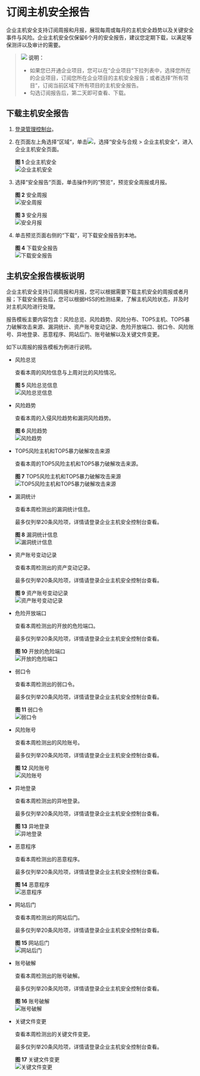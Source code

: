 # 订阅主机安全报告<a name="hss_01_0270"></a>

企业主机安全支持订阅周报和月报，展现每周或每月的主机安全趋势以及关键安全事件与风险。企业主机安全仅保留6个月的安全报告，建议您定期下载，以满足等保测评以及审计的需要。

>![](public_sys-resources/icon-note.gif) **说明：** 
>-   如果您已开通企业项目，您可以在“企业项目“下拉列表中，选择您所在的企业项目，订阅您所在企业项目的主机安全报告；或者选择“所有项目“，订阅当前区域下所有项目的主机安全报告。
>-   勾选订阅报告后，第二天即可查看、下载。

## 下载主机安全报告<a name="section779318152354"></a>

1.  [登录管理控制台](https://console.huaweicloud.com)。
2.  在页面左上角选择“区域“，单击![](figures/icon-servicelist.png)，选择“安全与合规  \>  企业主机安全“，进入企业主机安全页面。

    **图 1**  企业主机安全<a name="hss_01_0229_fig65591238182410"></a>  
    ![](figures/企业主机安全.png "企业主机安全")

3.  选择“安全报告“页面，单击操作列的“预览“，预览安全周报或月报。

    **图 2**  安全周报<a name="fig1719811782512"></a>  
    ![](figures/安全周报.png "安全周报")

    **图 3**  安全月报<a name="fig319816716257"></a>  
    ![](figures/安全月报.png "安全月报")

4.  单击预览页面右侧的“下载“，可下载安全报告到本地。

    **图 4**  下载安全报告<a name="fig1840913616154"></a>  
    ![](figures/下载安全报告.png "下载安全报告")


## 主机安全报告模板说明<a name="section11213272055"></a>

企业主机安全支持订阅周报和月报，您可以根据需要下载主机安全的周报或者月报；下载安全报告后，您可以根据HSS的检测结果，了解主机风险状态，并及时对主机风险进行处理。

报告模板主要内容包含：风险总览、风险趋势、风险分布、TOP5主机、TOP5暴力破解攻击来源、漏洞统计、资产账号变动记录、危险开放端口、弱口令、风险账号、异地登录、恶意程序、网站后门、账号破解以及关键文件变更。

如下以周报的报告模板为例进行说明。

-   风险总览

    查看本周的风险信息与上周对比的风险情况。

    **图 5**  风险总览信息<a name="fig131662040151312"></a>  
    ![](figures/风险总览信息.png "风险总览信息")

-   风险趋势

    查看本周的入侵风险趋势和漏洞风险趋势。

    **图 6**  风险趋势<a name="fig111043215269"></a>  
    ![](figures/风险趋势.png "风险趋势")

-   TOP5风险主机和TOP5暴力破解攻击来源

    查看本周的TOP5风险主机和TOP5暴力破解攻击来源。

    **图 7**  TOP5风险主机和TOP5暴力破解攻击来源<a name="fig16947145162819"></a>  
    ![](figures/TOP5风险主机和TOP5暴力破解攻击来源.png "TOP5风险主机和TOP5暴力破解攻击来源")

-   漏洞统计

    查看本周检测出的漏洞统计信息。

    最多仅列举20条风险项，详情请登录企业主机安全控制台查看。

    **图 8**  漏洞统计信息<a name="fig11921258163110"></a>  
    ![](figures/漏洞统计信息.png "漏洞统计信息")

-   资产账号变动记录

    查看本周检测出的资产变动记录。

    最多仅列举20条风险项，详情请登录企业主机安全控制台查看。

    **图 9**  资产账号变动记录<a name="fig105011034366"></a>  
    ![](figures/资产账号变动记录.png "资产账号变动记录")

-   危险开放端口

    查看本周检测出的开放的危险端口。

    最多仅列举20条风险项，详情请登录企业主机安全控制台查看。

    **图 10**  开放的危险端口<a name="fig159258919409"></a>  
    ![](figures/开放的危险端口.png "开放的危险端口")

-   弱口令

    查看本周检测出的弱口令。

    最多仅列举20条风险项，详情请登录企业主机安全控制台查看。

    **图 11**  弱口令<a name="fig69751623124218"></a>  
    ![](figures/弱口令.png "弱口令")

-   风险账号

    查看本周检测出的风险账号。

    最多仅列举20条风险项，详情请登录企业主机安全控制台查看。

    **图 12**  风险账号<a name="fig530842513455"></a>  
    ![](figures/风险账号.png "风险账号")

-   异地登录

    查看本周检测出的异地登录。

    最多仅列举20条风险项，详情请登录企业主机安全控制台查看。

    **图 13**  异地登录<a name="fig3584111713482"></a>  
    ![](figures/异地登录.png "异地登录")

-   恶意程序

    查看本周检测出的恶意程序。

    最多仅列举20条风险项，详情请登录企业主机安全控制台查看。

    **图 14**  恶意程序<a name="fig4171926205411"></a>  
    ![](figures/恶意程序.png "恶意程序")

-   网站后门

    查看本周检测出的网站后门。

    最多仅列举20条风险项，详情请登录企业主机安全控制台查看。

    **图 15**  网站后门<a name="fig1627215045611"></a>  
    ![](figures/网站后门.png "网站后门")

-   账号破解

    查看本周检测出的账号破解。

    最多仅列举20条风险项，详情请登录企业主机安全控制台查看。

    **图 16**  账号破解<a name="fig66047442589"></a>  
    ![](figures/账号破解.png "账号破解")

-   关键文件变更

    查看本周检测出的关键文件变更。

    最多仅列举20条风险项，详情请登录企业主机安全控制台查看。

    **图 17**  关键文件变更<a name="fig4387151110217"></a>  
    ![](figures/关键文件变更.png "关键文件变更")


